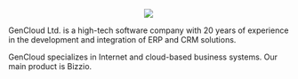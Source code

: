 <p align="center" width="100%">
  <img src="https://gencloud.bg/images/logo_gencloud.png"/>
</p>


GenCloud Ltd. is a high-tech software company with 20 years of experience in the development and integration of ERP and CRM solutions.

GenCloud specializes in Internet and cloud-based business systems. Our main product is Bizzio.
